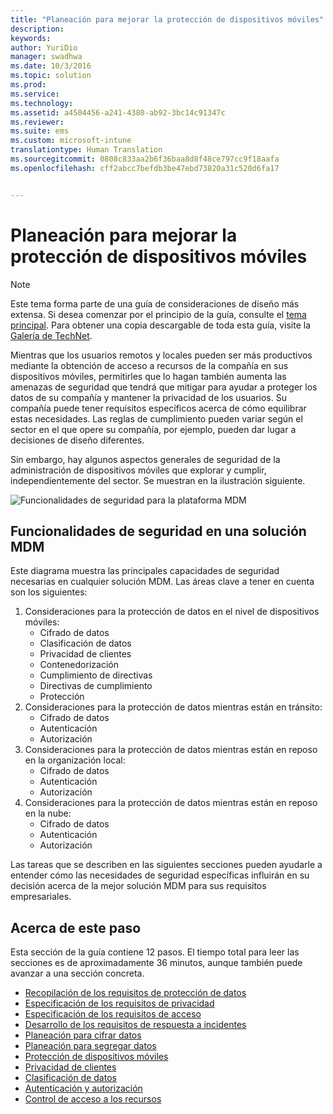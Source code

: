 ```yaml
---
title: "Planeación para mejorar la protección de dispositivos móviles"
description: 
keywords: 
author: YuriDio
manager: swadhwa
ms.date: 10/3/2016
ms.topic: solution
ms.prod: 
ms.service: 
ms.technology: 
ms.assetid: a4504456-a241-4380-ab92-3bc14c91347c
ms.reviewer: 
ms.suite: ems
ms.custom: microsoft-intune
translationtype: Human Translation
ms.sourcegitcommit: 0808c833aa2b6f36baa8d8f48ce797cc9f18aafa
ms.openlocfilehash: cff2abcc7befdb3be47ebd73820a31c520d6fa17


---
```


# Planeación para mejorar la protección de dispositivos móviles

>[!NOTE]
>Este tema forma parte de una guía de consideraciones de diseño más extensa. Si desea comenzar por el principio de la guía, consulte el [tema principal](mdm-design-considerations-guide.md). Para obtener una copia descargable de toda esta guía, visite la [Galería de TechNet](https://gallery.technet.microsoft.com/Mobile-Device-Management-7d401582).

Mientras que los usuarios remotos y locales pueden ser más productivos mediante la obtención de acceso a recursos de la compañía en sus dispositivos móviles, permitirles que lo hagan también aumenta las amenazas de seguridad que tendrá que mitigar para ayudar a proteger los datos de su compañía y mantener la privacidad de los usuarios. Su compañía puede tener requisitos específicos acerca de cómo equilibrar estas necesidades. Las reglas de cumplimiento pueden variar según el sector en el que opere su compañía, por ejemplo, pueden dar lugar a decisiones de diseño diferentes.
 
Sin embargo, hay algunos aspectos generales de seguridad de la administración de dispositivos móviles que explorar y cumplir, independientemente del sector. Se muestran en la ilustración siguiente.

![Funcionalidades de seguridad para la plataforma MDM](./media/MDM_Figure_08.png)

## Funcionalidades de seguridad en una solución MDM

Este diagrama muestra las principales capacidades de seguridad necesarias en cualquier solución MDM. Las áreas clave a tener en cuenta son los siguientes:

1. Consideraciones para la protección de datos en el nivel de dispositivos móviles:
    - Cifrado de datos
    - Clasificación de datos
    - Privacidad de clientes
    - Contenedorización
    - Cumplimiento de directivas
    - Directivas de cumplimiento
    - Protección
2. Consideraciones para la protección de datos mientras están en tránsito:
    - Cifrado de datos
    - Autenticación
    - Autorización
3. Consideraciones para la protección de datos mientras están en reposo en la organización local:
    - Cifrado de datos
    - Autenticación
    - Autorización
4. Consideraciones para la protección de datos mientras están en reposo en la nube:
    - Cifrado de datos
    - Autenticación
    - Autorización

Las tareas que se describen en las siguientes secciones pueden ayudarle a entender cómo las necesidades de seguridad específicas influirán en su decisión acerca de la mejor solución MDM para sus requisitos empresariales.

## Acerca de este paso

Esta sección de la guía contiene 12 pasos. El tiempo total para leer las secciones es de aproximadamente 36 minutos, aunque también puede avanzar a una sección concreta.

- [Recopilación de los requisitos de protección de datos](mdm-gather-data-protection-requirements.md)
- [Especificación de los requisitos de privacidad](mdm-specify-privacy-requirements.md)
- [Especificación de los requisitos de acceso](mdm-specify-your-access-requirements.md)
- [Desarrollo de los requisitos de respuesta a incidentes](mdm-develop-incident-response-requirements.md)
- [Planeación para cifrar datos](mdm-data-encryption.md)
- [Planeación para segregar datos](mdm-data-segregation.md)
- [Protección de dispositivos móviles](mdm-hardening-mobile-devices.md)
- [Privacidad de clientes](mdm-client-privacy.md)
- [Clasificación de datos](mdm-data-classification.md)
- [Autenticación y autorización](mdm-authentication-authorization.md)
- [Control de acceso a los recursos](mdm-access-control-resources.md)





<!--HONumber=Oct16_HO1-->


